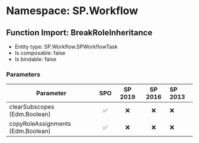 # Namespace: SP.Workflow

## Function Import: BreakRoleInheritance

- Entity type: SP.Workflow.SPWorkflowTask
- Is composable: false
- Is bindable: false

### Parameters

Parameter | SPO | SP 2019 | SP 2016 | SP 2013
----------|:---:|:-------:|:-------:|:-------
clearSubscopes (Edm.Boolean) | ✅ | ❌ | ❌ | ❌
copyRoleAssignments (Edm.Boolean) | ✅ | ❌ | ❌ | ❌